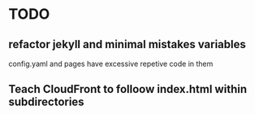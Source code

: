 # TODO

## refactor jekyll and minimal mistakes variables

config.yaml and pages have excessive repetive code in them

## Teach CloudFront to folloow index.html within subdirectories

